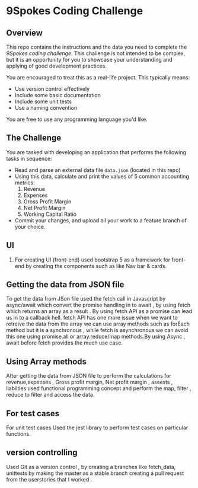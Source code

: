 # 9Spokes Coding Challenge

## Overview

This repo contains the instructions and the data you need to complete the _9Spokes coding challenge_.  This challenge is not intended to be complex, but it is an opportunity for you to showcase your understanding and applying of good development practices.

You are encouraged to treat this as a real-life project.  This typically means:

- Use version control effectively
- Include some basic documentation
- Include some unit tests
- Use a naming convention

You are free to use any programming language you'd like.

## The Challenge

You are tasked with developing an application that performs the following tasks in sequence:

- Read and parse an external data file `data.json` (located in this repo)
- Using this data, calculate and print the values of 5 common accounting metrics:
  1. Revenue
  2. Expenses
  3. Gross Profit Margin
  4. Net Profit Margin
  5. Working Capital Ratio
- Commit your changes, and upload all your work to a feature branch of your choice.

## UI 

1. For creating UI (front-end) used bootstrap 5 as a framework for front-end by creating the components such as like Nav bar & cards.

## Getting the data from JSON file 

To get the data from JSon file used the fetch call in Javascript by async/await which convert the promise handling in to await , by using fetch which returns an array as a result . By using fetch API as a promise can lead us in to a callback hell. fetch API has one more issue when we want to retreive the data from the array we can use array methods such as forEach method but it is a synchronous , while fetch is asynchronous we can avoid this one using promise.all or array.reduce/map methods.By using Async , await before fetch provides the much use case.

## Using Array methods 

After getting the data from JSON file to perform the calculations for revenue,expenses , Gross profit margin, Net profit margin , assests , liabilties used functional programming concept and perform the map, filter , reduce to filter and access the data.

## For test cases 

For unit test cases Used the jest library to perform test cases on particular functions.

## version controlling

Used Git as a version control , by creating a branches like fetch_data, unittests by making the master as a stable branch creating a pull request from the userstories that I worked .

